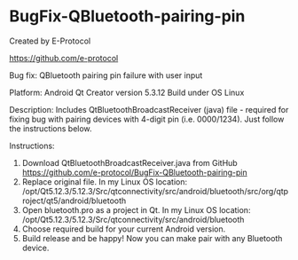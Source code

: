# BugFix-QBluetooth-pairing-pin

Created by E-Protocol

https://github.com/e-protocol

Bug fix: QBluetooth pairing pin failure with user input

Platform: Android
Qt Creator version 5.3.12
Build under OS Linux

Description: 
Includes QtBluetoothBroadcastReceiver (java) file - required for fixing bug 
with pairing devices with 4-digit pin (i.e. 0000/1234). Just follow the 
instructions below.

Instructions:
1) Download QtBluetoothBroadcastReceiver.java from GitHub
https://github.com/e-protocol/BugFix-QBluetooth-pairing-pin
2) Replace original file. In my Linux OS location:
/opt/Qt5.12.3/5.12.3/Src/qtconnectivity/src/android/bluetooth/src/org/qtproject/qt5/android/bluetooth
3) Open bluetooth.pro as a project in Qt. In my Linux OS location:
/opt/Qt5.12.3/5.12.3/Src/qtconnectivity/src/android/bluetooth
4) Choose required build for your current Android version. 
5) Build release and be happy! Now you can make pair with any Bluetooth device.
